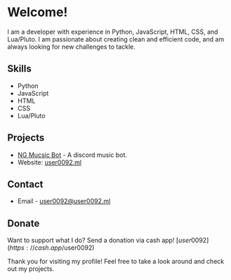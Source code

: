 # Welcome!

I am a developer with experience in Python, JavaScript, HTML, CSS, and Lua/Pluto. I am passionate about creating clean and efficient code, and am always looking for new challenges to tackle.

## Skills
- Python
- JavaScript
- HTML
- CSS
- Lua/Pluto

## Projects

- [NG Mucsic Bot](https://docs.user0092.ml/NGMusicBot/) - A discord music bot.
- Website: [user0092.ml](https://user0092.ml)

## Contact
- Email - user0092@user0092.ml

## Donate
Want to support what I do? Send a donation via cash app! [$user0092](https://cash.app/$user0092)

Thank you for visiting my profile! Feel free to take a look around and check out my projects.
